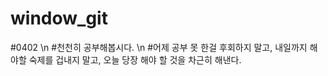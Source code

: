 # window_git
#0402 \n
#천천히 공부해봅시다. \n
#어제 공부 못 한걸 후회하지 말고, 내일까지 해야할 숙제를 겁내지 말고, 오늘 당장 해야 할 것을 차근히 해낸다.
